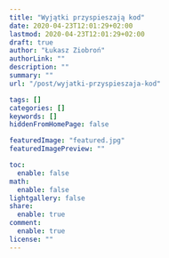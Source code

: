 ```yaml
---
title: "Wyjątki przyspieszają kod"
date: 2020-04-23T12:01:29+02:00
lastmod: 2020-04-23T12:01:29+02:00
draft: true
author: "Łukasz Ziobroń"
authorLink: ""
description: ""
summary: ""
url: "/post/wyjatki-przyspieszaja-kod"

tags: []
categories: []
keywords: []
hiddenFromHomePage: false

featuredImage: "featured.jpg"
featuredImagePreview: ""

toc:
  enable: false
math:
  enable: false
lightgallery: false
share:
  enable: true
comment:
  enable: true
license: ""
---
```


<!--more-->
